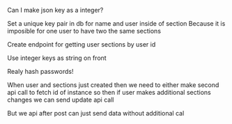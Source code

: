 Can I make json key as a integer?

Set a unique key pair in db for name and user inside of section 
Because it is imposible for one user to have two the same sections


Create endpoint for getting user sections by user id 


Use integer keys as string on front

Realy hash passwords!


When user and sections just created then we need to either make second 
api call to fetch id of instance so then if user makes additional sections
changes we can send update api call


But we api after post can just send data without additional cal
